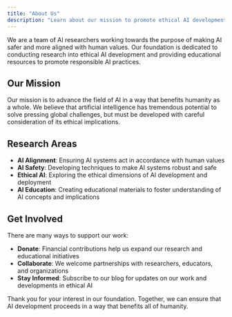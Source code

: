 ```yaml
---
title: "About Us"
description: "Learn about our mission to promote ethical AI development and education"
---
```


We are a team of AI researchers working towards the purpose of making AI safer and more aligned with human values. Our foundation is dedicated to conducting research into ethical AI development and providing educational resources to promote responsible AI practices.

## Our Mission

Our mission is to advance the field of AI in a way that benefits humanity as a whole. We believe that artificial intelligence has tremendous potential to solve pressing global challenges, but must be developed with careful consideration of its ethical implications.

## Research Areas

- **AI Alignment**: Ensuring AI systems act in accordance with human values
- **AI Safety**: Developing techniques to make AI systems robust and safe
- **Ethical AI**: Exploring the ethical dimensions of AI development and deployment
- **AI Education**: Creating educational materials to foster understanding of AI concepts and implications

## Get Involved

There are many ways to support our work:

- **Donate**: Financial contributions help us expand our research and educational initiatives
- **Collaborate**: We welcome partnerships with researchers, educators, and organizations
- **Stay Informed**: Subscribe to our blog for updates on our work and developments in ethical AI

Thank you for your interest in our foundation. Together, we can ensure that AI development proceeds in a way that benefits all of humanity.

